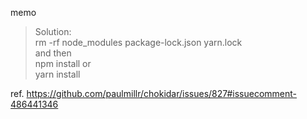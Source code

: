 memo
> Solution:  
rm -rf node_modules package-lock.json yarn.lock  
and then  
npm install or  
yarn install  
    
ref. https://github.com/paulmillr/chokidar/issues/827#issuecomment-486441346
